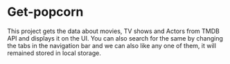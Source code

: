 # Get-popcorn
This project gets the data about movies, TV shows and Actors from TMDB API and displays it on the UI. You can also search for the same 
by changing the tabs in the navigation bar and we can also like any one of them, it will remained stored in local storage.
